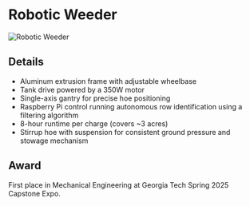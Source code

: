 # Robotic Weeder

![Robotic Weeder](../../images/RoboWeeder.JPG)

## Details

- Aluminum extrusion frame with adjustable wheelbase
- Tank drive powered by a 350W motor
- Single-axis gantry for precise hoe positioning
- Raspberry Pi control running autonomous row identification using a filtering algorithm
- 8-hour runtime per charge (covers ~3 acres)
- Stirrup hoe with suspension for consistent ground pressure and stowage mechanism

## Award

First place in Mechanical Engineering at Georgia Tech Spring 2025 Capstone Expo.